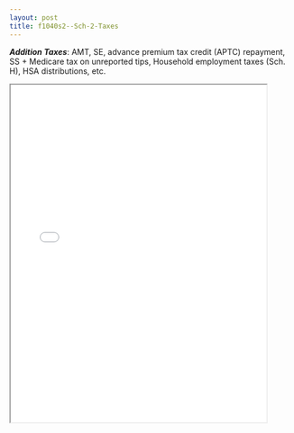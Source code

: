 ```yaml
---
layout: post
title: f1040s2--Sch-2-Taxes
---
```


***Addition Taxes***: AMT, SE, advance premium tax credit (APTC) repayment, SS + Medicare tax on unreported tips, Household employment taxes (Sch. H), HSA distributions, etc.

<div class="pdf-container">
<iframe src="/ea/assets/pdfs/f1040s2--Sch-2-Taxes.pdf" height="600" width="90%" allowFullScreen="true"></iframe>
</div>

